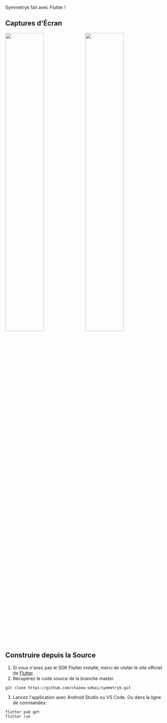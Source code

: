 Symmetryk fait avec Flutter !

## Captures d'Écran

<img src="./screenshots/Screenshot_1.jpg" width="49%"> <img src="./screenshots/Screenshot_2.jpg" width="49%">



## Construire depuis la Source

1. Si vous n'avez pas le SDK Flutter installé, merci de visiter le site officiel de [Flutter](https://flutter.dev/).
2. Récupérez le code source de la branche master.

```
git clone https://github.com/chaima-sebai/symmetryk.git
```

3. Lancez l'application avec Android Studio ou VS Code. Ou dans la ligne de commandes:

```
flutter pub get
flutter run
```